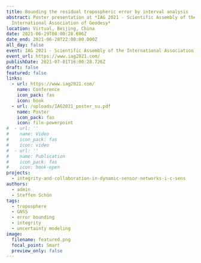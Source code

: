 ```yaml
---
title: Bounding the residual tropospheric error by interval analysis
abstract: Poster presentation at *IAG 2021 - Scientific Assembly of the
  International Association of Geodesy*
location: Virtual, Beijing, China
date: 2021-06-29T08:00:28.696Z
date_end: 2021-06-28T22:00:00.000Z
all_day: false
event: IAG 2021 - Scientific Assembly of the International Association of Geodesy
event_url: https://www.iag2021.com/
publishDate: 2021-07-01T16:00:28.726Z
draft: false
featured: false
links:
  - url: https://www.iag2021.com/
    name: Conference
    icon_pack: fas
    icon: book
  - url: /uploads/IAG2021_poster_su.pdf
    name: Poster
    icon_pack: fas
    icon: file-powerpoint
#  - url: ''
#    name: Video
#    icon_pack: fas
#    icon: video
#  - url: ''
#    name: Publication
#    icon_pack: fas
#    icon: book-open
projects:
  - integrity-and-collaboration-in-dynamic-sensor-networks-i-c-sens
authors:
  - admin
  - Steffen Schön
tags:
  - troposphere
  - GNSS
  - error bounding
  - integrity
  - uncertainty modeling
image:
  filename: featured.png
  focal_point: Smart
  preview_only: false
---
```

